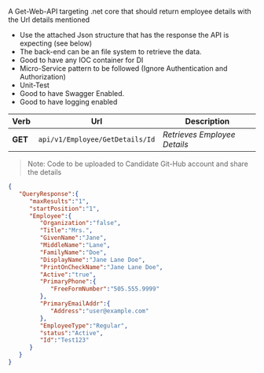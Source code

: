 A Get-Web-API targeting .net core that should return employee details with the Url details mentioned 
- Use the attached Json structure that has the response the API is expecting (see below) 
- The back-end can be an file system to retrieve the data.
- Good to have any IOC container for DI
- Micro-Service pattern to be followed (Ignore Authentication and Authorization)
- Unit-Test
- Good to have Swagger Enabled.
- Good to have logging enabled

Verb    | Url                             | Description
--      | --                              | --
**GET** | `api/v1/Employee/GetDetails/Id` | _Retrieves Employee Details_

> Note: Code to be uploaded to Candidate Git-Hub account and share the details


```json
{
   "QueryResponse":{
      "maxResults":"1",
      "startPosition":"1",
      "Employee":{
         "Organization":"false",
         "Title":"Mrs.",
         "GivenName":"Jane",
         "MiddleName":"Lane",
         "FamilyName":"Doe",
         "DisplayName":"Jane Lane Doe",
         "PrintOnCheckName":"Jane Lane Doe",
         "Active":"true",
         "PrimaryPhone":{
            "FreeFormNumber":"505.555.9999"
         },
         "PrimaryEmailAddr":{
            "Address":"user@example.com"
         },
         "EmployeeType":"Regular",
         "status":"Active",
         "Id":"Test123"         
      }
   }
}
```